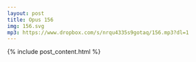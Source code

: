 ```yaml
---
layout: post
title: Opus 156
img: 156.svg
mp3: https://www.dropbox.com/s/nrqu4335s9gotaq/156.mp3?dl=1
---
```


{% include post_content.html %}

